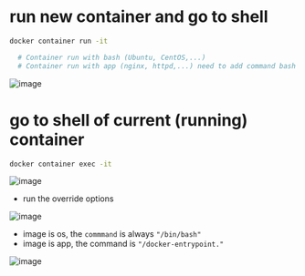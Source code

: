 # run new container and go to shell

```bash
docker container run -it

  # Container run with bash (Ubuntu, CentOS,...)
  # Container run with app (nginx, httpd,...) need to add command bash
```
![image](https://github.com/lcaohoanq/Docker-Issues/assets/136492579/37549aa6-c3b0-4de4-8e24-d9a085979b38)


# go to shell of current (running) container

```bash
docker container exec -it
```

![image](https://github.com/lcaohoanq/Docker-Issues/assets/136492579/b8321a99-fc67-4a9b-b5bc-202bc76f95a1)

- run the override options

![image](https://github.com/lcaohoanq/Docker-Issues/assets/136492579/c719c19c-db5e-464c-beab-d8d5956b4e05)

- image is os, the `commmand` is always `"/bin/bash"`
- image is app, the command is `"/docker-entrypoint."`

![image](https://github.com/lcaohoanq/Docker-Issues/assets/136492579/f183b048-9c69-485d-b1a5-392ca8f6c1f2)

